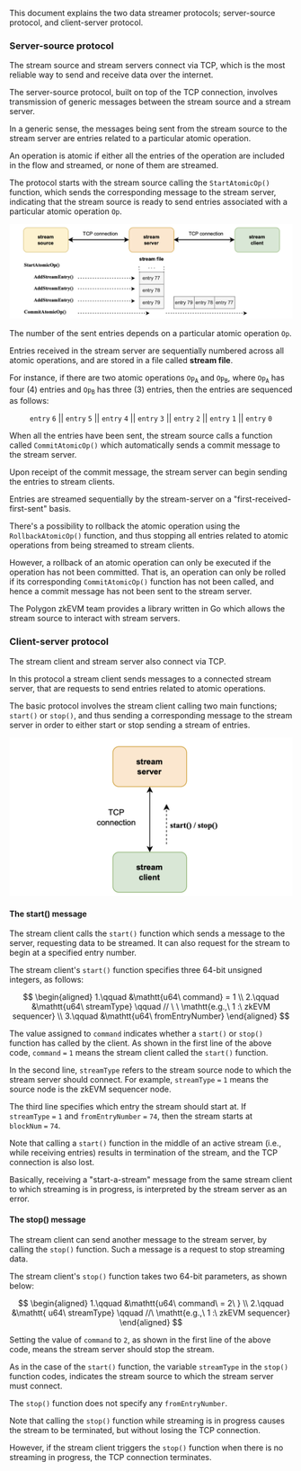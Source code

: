 This document explains the two data streamer protocols; server-source protocol, and client-server protocol.

### Server-source protocol

The stream source and stream servers connect via TCP, which is the most reliable way to send and receive data over the internet.

The server-source protocol, built on top of the TCP connection, involves transmission of generic messages between the stream source and a stream server.

In a generic sense, the messages being sent from the stream source to the stream server are entries related to a particular atomic operation.

An operation is atomic if either all the entries of the operation are included in the flow and streamed, or none of them are streamed.

The protocol starts with the stream source calling the $\texttt{StartAtomicOp()}$ function, which sends the corresponding message to the stream server, indicating that the stream source is ready to send entries associated with a particular atomic operation $\texttt{Op}$.

![Figure](../../../img/zkEVM/ds-source-server-protocol.png)


The number of the sent entries depends on a particular atomic operation $\texttt{Op}$. 

Entries received in the stream server are sequentially numbered across all atomic operations, and are stored in a file called **stream file**. 

For instance, if there are two atomic operations $\mathtt{Op_A}$ and $\mathtt{Op_B}$, where $\mathtt{Op_A}$ has four (4) entries and $\mathtt{Op_B}$ has three (3) entries, then the entries are sequenced as follows:

$$
\texttt{entry}\ \mathtt{6}\ ||\ \texttt{entry}\ \mathtt{5}\ ||\ \texttt{entry}\ \mathtt{4}\ ||\ \texttt{entry}\ \mathtt{3}\ ||\ \texttt{entry}\ \mathtt{2}\ ||\ \texttt{entry}\ \mathtt{1}\ ||\ \texttt{entry}\ \mathtt{0}
$$

When all the entries have been sent, the stream source calls a function called $\texttt{CommitAtomicOp()}$ which automatically sends a commit message to the stream server. 

Upon receipt of the commit message, the stream server can begin sending the entries to stream clients.

Entries are streamed sequentially by the stream-server on a "first-received-first-sent" basis.

There's a possibility to rollback the atomic operation using the $\texttt{RollbackAtomicOp()}$ function, and thus stopping all entries related to atomic operations from being streamed to stream clients. 

However, a rollback of an atomic operation can only be executed if the operation has not been committed. That is, an operation can only be rolled if its corresponding $\texttt{CommitAtomicOp()}$ function has not been called, and hence a commit message has not been sent to the stream server.

The Polygon zkEVM team provides a library written in Go which allows the stream source to interact with stream servers.



### Client-server protocol

The stream client and stream server also connect via TCP.

In this protocol a stream client sends messages to a connected stream server, that are requests to send entries related to atomic operations.

The basic protocol involves the stream client calling two main functions; $\texttt{start()}$ or $\texttt{stop()}$, and thus sending a corresponding message to the stream server in order to either start or stop sending a stream of entries.

![Figure](../../../img/zkEVM/ds-client-server-protocol.png)


#### The start() message

The stream client calls the $\texttt{start()}$ function which sends a message to the server, requesting data to be streamed. It can also request for the stream to begin at a specified entry number.

The stream client's $\texttt{start()}$ function specifies three 64-bit unsigned integers, as follows:


$$
\begin{aligned}
1.\qquad &\mathtt{u64\ command} = 1 \\
2.\qquad &\mathtt{u64\ streamType} \qquad // \ \ \mathtt{e.g.,\ 1 :\ zkEVM sequencer} \\
3.\qquad &\mathtt{u64\ fromEntryNumber}
\end{aligned}
$$


The value assigned to $\texttt{command}$ indicates whether a  $\texttt{start()}$ or $\texttt{stop()}$ function has called by the client. As shown in the first line of the above code, $\mathtt{command\ =\ 1}$ means the stream client called the $\texttt{start()}$ function.

In the second line, $\texttt{streamType}$ refers to the stream source node to which the stream server should connect. For example, $\mathtt{streamType\ =\ 1}$ means the source node is the zkEVM sequencer node.

The third line specifies which entry the stream should start at. If $\mathtt{streamType\ =\ 1}$ and $\mathtt{fromEntryNumber\ =\ 74}$, then the stream starts at $\mathtt{blockNum\ =\ 74}$.

Note that calling a $\texttt{start()}$ function in the middle of an active stream (i.e., while receiving entries) results in termination of the stream, and the TCP connection is also lost.

Basically, receiving a "start-a-stream" message from the same stream client to which streaming is in progress, is interpreted by the stream server as an error.


#### The stop() message

The stream client can send another message to the stream server, by calling the $\texttt{stop()}$ function. Such a message is a request to stop streaming data.

The stream client's $\texttt{stop()}$ function takes two 64-bit parameters, as shown below:

$$
\begin{aligned}
1.\qquad &\mathtt{u64\ command\ = 2\ } \\ 
2.\qquad &\mathtt{ u64\ streamType} \qquad //\  \mathtt{e.g.,\ 1 :\ zkEVM sequencer}
\end{aligned}
$$

Setting the value of $\mathtt{command}$ to $\mathtt{2}$, as shown in the first line of the above code, means the stream server should stop the stream.

As in the case of the $\texttt{start()}$ function, the variable $\texttt{streamType}$ in the $\texttt{stop()}$ function codes, indicates the stream source to which the stream server must connect.

The $\texttt{stop()}$ function does not specify any $\texttt{fromEntryNumber}$.

Note that calling the $\texttt{stop()}$ function while streaming is in progress causes the stream to be terminated, but without losing the TCP connection.

However, if the stream client triggers the $\texttt{stop()}$ function when there is no streaming in progress, the TCP connection terminates.
